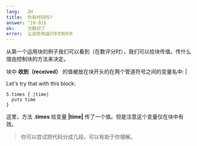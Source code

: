 ```yaml
---
lang:   ZH
title:  你有时间吗?
answer: ^[0-9]$
ok:     次数对了
error:  让这些块运行0次到9次
---
```


从第一个运用块的例子我们可以看到（在数评分时），我们可以给块传值。传什么值由控制块的方法来决定。

块中 __收到（received）__ 的值被放在块开头的在两个管道符号之间的变量名中: |

Let's try that with this block:

    5.times { |time|
      puts time
    }

这里，方法 __.times__ 给变量 __|time|__ 传了一个值。但是注意这个变量仅在块中有效。

> 你可以尝试把代码分成几段，可以有助于你理解。
